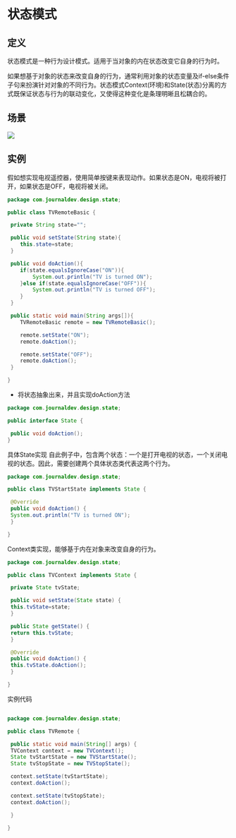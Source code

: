 # 状态模式

## 定义
状态模式是一种行为设计模式。适用于当对象的内在状态改变它自身的行为时。

如果想基于对象的状态来改变自身的行为，通常利用对象的状态变量及if-else条件子句来扮演针对对象的不同行为。状态模式Context(环境)和State(状态)分离的方式既保证状态与行为的联动变化，又使得这种变化是条理明晰且松耦合的。

## 场景
![](https://design-patterns.readthedocs.io/zh_CN/latest/_images/State.jpg)
## 实例

假如想实现电视遥控器，使用简单按键来表现动作。如果状态是ON，电视将被打开，如果状态是OFF，电视将被关闭。

```java
package com.journaldev.design.state;

public class TVRemoteBasic {

 private String state="";

 public void setState(String state){
 	this.state=state;
 }

 public void doAction(){
 	if(state.equalsIgnoreCase("ON")){
 		System.out.println("TV is turned ON");
 	}else if(state.equalsIgnoreCase("OFF")){
 		System.out.println("TV is turned OFF");
 	}
 }

 public static void main(String args[]){
 	TVRemoteBasic remote = new TVRemoteBasic();

 	remote.setState("ON");
 	remote.doAction();

 	remote.setState("OFF");
 	remote.doAction();
 }

}

```

* 将状态抽象出来，并且实现doAction方法

```java
package com.journaldev.design.state;

public interface State {

 public void doAction();
}

```
具体State实现
自此例子中，包含两个状态：一个是打开电视的状态，一个关闭电视的状态。因此，需要创建两个具体状态类代表这两个行为。

```java
package com.journaldev.design.state;

public class TVStartState implements State {

 @Override
 public void doAction() {
 System.out.println("TV is turned ON");
 }

}

```

Context类实现，能够基于内在对象来改变自身的行为。

```java
package com.journaldev.design.state;

public class TVContext implements State {

 private State tvState;

 public void setState(State state) {
 this.tvState=state;
 }

 public State getState() {
 return this.tvState;
 }

 @Override
 public void doAction() {
 this.tvState.doAction();
 }

}

```
实例代码

```java

package com.journaldev.design.state;

public class TVRemote {

 public static void main(String[] args) {
 TVContext context = new TVContext();
 State tvStartState = new TVStartState();
 State tvStopState = new TVStopState();

 context.setState(tvStartState);
 context.doAction();

 context.setState(tvStopState);
 context.doAction();

 }

}
```

